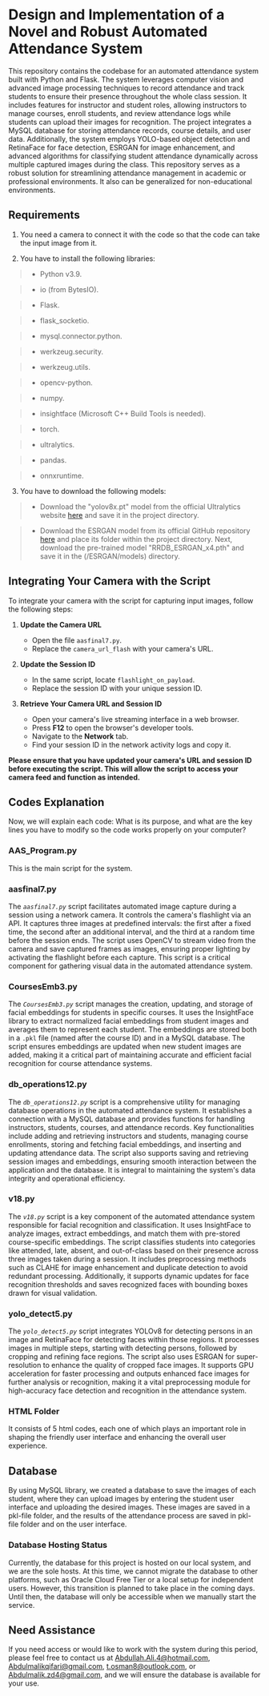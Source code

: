 # Design and Implementation of a Novel and Robust Automated Attendance System

This repository contains the codebase for an automated attendance system built with Python and Flask. The system leverages computer vision and advanced image processing techniques to record attendance and track students to ensure their presence throughout the whole class session. It includes features for instructor and student roles, allowing instructors to manage courses, enroll students, and review attendance logs while students can upload their images for recognition. The project integrates a MySQL database for storing attendance records, course details, and user data. Additionally, the system employs YOLO-based object detection and RetinaFace for face detection, ESRGAN for image enhancement, and advanced algorithms for classifying student attendance dynamically across multiple captured images during the class. This repository serves as a robust solution for streamlining attendance management in academic or professional environments. It also can be generalized for non-educational environments.


## Requirements

1. You need a camera to connect it with the code so that the code can take the input image from it.

2. You have to install the following libraries:

>- Python v3.9.

>- io (from BytesIO).

>- Flask.

>- flask_socketio.

>- mysql.connector.python.

>- werkzeug.security.

>- werkzeug.utils.

>- opencv-python.

>- numpy.

>- insightface (Microsoft C++ Build Tools is needed).

>- torch.

>- ultralytics.

>- pandas.
  
>- onnxruntime.

3. You have to download the following models:

>- Download the "yolov8x.pt" model from the official Ultralytics website [here](https://docs.ultralytics.com/models/yolov8/#performance-metrics) and save it in the project directory.
  
>- Download the ESRGAN model from its official GitHub repository [here](https://github.com/xinntao/ESRGAN/tree/master) and place its folder within the project directory. Next, download the pre-trained model "RRDB_ESRGAN_x4.pth" and save it in the (/ESRGAN/models) directory.
  

## Integrating Your Camera with the Script

To integrate your camera with the script for capturing input images, follow the following steps:

1. **Update the Camera URL**  
   - Open the file `aasfinal7.py`.  
   - Replace the `camera_url_flash` with your camera's URL.

2. **Update the Session ID**  
   - In the same script, locate `flashlight_on_payload`.  
   - Replace the session ID with your unique session ID.

3. **Retrieve Your Camera URL and Session ID**  
   - Open your camera's live streaming interface in a web browser.  
   - Press **F12** to open the browser's developer tools.  
   - Navigate to the **Network** tab.  
   - Find your session ID in the network activity logs and copy it.

**Please ensure that you have updated your camera's URL and session ID before executing the script. This will allow the script to access your camera feed and function as intended.**

## Codes Explanation

Now, we will explain each code: What is its purpose, and what are the key lines you have to modify so the code works properly on your computer?

### AAS_Program.py
This is the main script for the system.

### aasfinal7.py

The *`aasfinal7.py`* script facilitates automated image capture during a session using a network camera. It controls the camera's flashlight via an API. It captures three images at predefined intervals: the first after a fixed time, the second after an additional interval, and the third at a random time before the session ends. The script uses OpenCV to stream video from the camera and save captured frames as images, ensuring proper lighting by activating the flashlight before each capture. This script is a critical component for gathering visual data in the automated attendance system.

### CoursesEmb3.py

The *`CoursesEmb3.py`* script manages the creation, updating, and storage of facial embeddings for students in specific courses. It uses the InsightFace library to extract normalized facial embeddings from student images and averages them to represent each student. The embeddings are stored both in a `.pkl` file (named after the course ID) and in a MySQL database. The script ensures embeddings are updated when new student images are added, making it a critical part of maintaining accurate and efficient facial recognition for course attendance systems.

### db_operations12.py

The *`db_operations12.py`* script is a comprehensive utility for managing database operations in the automated attendance system. It establishes a connection with a MySQL database and provides functions for handling instructors, students, courses, and attendance records. Key functionalities include adding and retrieving instructors and students, managing course enrollments, storing and fetching facial embeddings, and inserting and updating attendance data. The script also supports saving and retrieving session images and embeddings, ensuring smooth interaction between the application and the database. It is integral to maintaining the system's data integrity and operational efficiency.

### v18.py

The *`v18.py`* script is a key component of the automated attendance system responsible for facial recognition and classification. It uses InsightFace to analyze images, extract embeddings, and match them with pre-stored course-specific embeddings. The script classifies students into categories like attended, late, absent, and out-of-class based on their presence across three images taken during a session. It includes preprocessing methods such as CLAHE for image enhancement and duplicate detection to avoid redundant processing. Additionally, it supports dynamic updates for face recognition thresholds and saves recognized faces with bounding boxes drawn for visual validation.

### yolo_detect5.py

The *`yolo_detect5.py`* script integrates YOLOv8 for detecting persons in an image and RetinaFace for detecting faces within those regions. It processes images in multiple steps, starting with detecting persons, followed by cropping and refining face regions. The script also uses ESRGAN for super-resolution to enhance the quality of cropped face images. It supports GPU acceleration for faster processing and outputs enhanced face images for further analysis or recognition, making it a vital preprocessing module for high-accuracy face detection and recognition in the attendance system.

### HTML Folder

It consists of 5 html codes, each one of which plays an important role in shaping the friendly user interface and enhancing the overall user experience.

## Database

By using MySQL library, we created a database to save the images of each student, where they can upload images by entering the student user interface and uploading the desired images. These images are saved in a pkl-file folder, and the results of the attendance process are saved in pkl-file folder and on the user interface.

### Database Hosting Status

Currently, the database for this project is hosted on our local system, and we are the sole hosts. At this time, we cannot migrate the database to other platforms, such as Oracle Cloud Free Tier or a local setup for independent users. However, this transition is planned to take place in the coming days. Until then, the database will only be accessible when we manually start the service.

## Need Assistance
If you need access or would like to work with the system during this period, please feel free to contact us at Abdullah.Ali.4@hotmail.com, Abdulmalikqifari@gmail.com, t.osman8@outlook.com, or Abdulmalik.zd4@gmail.com, and we will ensure the database is available for your use.


